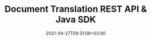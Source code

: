 ---
############################# Static ############################
layout: "product"
date: 2021-04-27T09:31:06+03:00
draft: false

product: "Translation"
product_tag: "translation"
platform: "Java"
platform_tag: "java"

############################# Head ############################
head_title: "Java Word & Excel Document Translation SDK & REST API"
head_description: "Java document translation Cloud SDK & REST API. Translate English text to & from French, German, Chinese, Italian, Spanish, Russian, Arabic, Polish and other languages."

############################# Header ############################
title: "Document Translation REST API & Java SDK"
description: "Add features of documents and plain text translation in your Java applications using Cloud REST API. Accurately translate content between 14 most widely used business languages."
button:
    enable: true

############################# SubMenu ############################
submenu:
    enable: true
    
    left:
        img_alt: "GroupDocs.Translation Cloud SDK for Java"
        image: "/sdk/272x272/groupdocs_translation-for-java.webp"
        product: "GroupDocs.Translation"
        platform: "Java"

    middle:
        button:
            # button loop
            - link: "#overview"
              text: "Overview"

            # button loop
            - link: "#features"
              text: "Features"


            # button loop
            - link: "https://docs.groupdocs.cloud/translation/release-notes/"
              text: "Release Notes"

            # button loop
            - link: "https://purchase.groupdocs.cloud/pricing"
              text: "Pricing"

    right:
        link_download: "https://groupdocscloud.github.io/"
        link_learn: "https://docs.groupdocs.cloud/translation/"
        link_buy: "https://purchase.groupdocs.cloud/buy"

############################# Overview ############################
overview:
    enable: true
    content: |
      GroupDocs.Translation Cloud SDK for Java makes it simple for developers translating the contents on Microsoft Word, Excel, PowerPoint, PDF documents and plain text without using any external software. The API employs a smart neural machine translation approach to translate text from Microsoft Word documents (paragraphs, tables, image captions, headers, footers, footnotes, endnotes), Excel Worksheets (charts, tables, cells, pivot tables), PowerPoint presentations (text frames, header, footer, shapes, charts, smartart) and PDF documents into 30 language pairs. The SDK supports converting English text from supported document formats to and from French, German, Chinese, Italian, Spanish, Russian, Arabic, Polish and other languages while keeping the original document structure undisturbed.

      GroupDocs.Translation REST API can easily integrate into existing systems thus managing the low-level details of API requests and handling responses to boost up the overall productivity. You just need to pass out request parameters (path of source file name, format & folder, choose the language pair to translate between, mention the name of translated file, folder and location of the target file to be stored) and get the documents translated by adding a few lines of code.
    tabs:
      enable: true
      
      ## TAB ONE ##
      tab_one:
        description: |
          An overview of the main features supported by GroupDocs.Translation Cloud.
      
        left:
          enable: true
          icon: "fas fa-crop"
          title: "Documents Translation"
          content: |
            * Translate Plain Text
            * Translate Word Documents
            * Translate Excel Worksheets
            * Translate PowerPoint Slides
            * Translate PDF Documents
        right:
          enable: true
          icon: "fas fa-file-alt"
          title: "Supported Languages"
          content: |
            * French to German & vice versa
            * French to Italian & vice versa
            * English to French & vice versa
            * English to Deutsch & vice versa
            * English to Chinese & vice versa
            * English to Spainish & vice versa
            * English to Italian & vice versa
            * English to Russian & vice versa
            * English to Arabic & vice versa
            * English to Polish & vice versa
            * English to Portuguese & vice versa
            * English to Ukrainian & vice versa
            * English to Vietnamese & vice versa
            * English to Indonesian & vice versa
            * English to Hindi & vice versa
      
      ## TAB TWO ##
      tab_two:
        description: |
          GroupDocs.Translation Cloud SDK for Java supports a number of document formats.

        left:
          enable: true
          table:
            # table loop
            - title: "Microsoft Office Formats"
              content: |
                * **Word**: DOC, DOCX, DOCM
                * **Excel**:  XLS, XLSX, XLSM
                * **PowerPoint**: PPT, PPTX, PPTM

        right:
          enable: true
          table:
            # table loop
            - title: "Other Formats"
              content: |
                * **PDF**               

        


      ## TAB THREE ##
      tab_three:
        description: |
          GroupDocs.Translation Cloud for cURL - some of the supported languages and platforms.
      
        left:
          enable: true
          table:
            # table loop
            - icon: "fab fa-windows"
              title: "Operating Systems"
              content: |
                * Microsoft Windows Desktop
                * Microsoft Windows Server
                * Linux
                * MacOS

            # table loop
            - icon: "fas fa-code"
              title: "Supported Frameworks"
              content: |
                * Java 7 (1.7) and above

        right:
          enable: true
          table:
            # table loop
            - icon: "fas fa-cogs"
              title: "Development Environments"
              content: |
                * NetBeans
                * IntelliJ IDEA
                * Eclipse
            # table loop
            - icon: "fas fa-tools"
              title: "Build Automation Tool"
              content: |
                * Maven

############################# Features ############################
features:
    enable: true
    title: "Advanced Document Translation REST API Features"

    feature:
      # feature loop
      - icon: "fas fa-language"
        content: "Supports 14 languages and 30 language pairs"

      # feature loop
      - icon: "fas fa-copy"
        content: "Translation of tables in Word & PowerPoint documents"

      # feature loop
      - icon: "fas fa-file-alt"
        content: "Translation of headers and footers in Word & PowerPoint documents"
      
      # feature loop
      - icon: "fas fa-copy"
        content: "Translation of footnotes and endnotes in Word document"

      # feature loop
      - icon: "fas fa-file-image"
        content: "Translation of image captions in Word documents"

      # feature loop
      - icon: "fas fa-file-powerpoint"
        content: "Translation of Text Frames, Charts & Slides within PowerPoint Presentations"

      # feature loop
      - icon: "fas fa-file-excel"
        content: "Translation of cells containing text in Excel workbooks"

      # feature loop
      - icon: "fas fa-chart-bar"
        content: "Translation of charts in Excel workbooks"

      # feature loop
      - icon: "fas fa-table"
        content: "Translation of tables in Excel workbooks"
      # feature loop
      - icon: "fas fa-random"
        content: "Translation of pivot tables in Excel workbooks"
      # feature loop
      - icon: "fas fa-lock"
        content: "APIs are secured and require authentication"
      # feature loop
      - icon: "fas fa-list"
        content: "API explorer based on swagger collection"
    
    more_feature:
      # more_feature_loop
      - title: "Get Started with Document Translation REST API"
        content: "GroupDocs.Translation Cloud API comes with detailed developer guides and live code examples for all major programming languages to start working with API features in no time. Simply create a free account at GroupDocs Cloud, get APP SID & Key information to communicate with GroupDocs Cloud API and you are ready to make an API request on any platform using cURL commands or the SDKs of your choice."

      # more_feature_loop
      - title: "Translate Word document - Java"
        content: |
          
          
          ```java
            //Get your App SID, App Key and Storage Name at https://dashboard.groupdocs.cloud (free registration is required).

            import com.GroupDocs.translate.api.*;
            import com.GroupDocs.translate.Configuration;


            private static void setUpConfig() throws Exception {
                Configuration.setAPP_SID("XXXXXXXX-XXXX-XXXX-XXXX-XXXXXXXXXXXX");
                Configuration.setAPI_KEY("XXXXXXXXXXXXXXXXXXXXXXXXXXXXXXXX");
                }

            public String TranslateDocument() {
                String name = "test.docx";
                String folder = "";
                String pair = "en-fr";
                String format = "docx";
                String storage = "First Storage";
                String saveFile = "translation.docx";
                String savePath = "";
                boolean masters = false;
                ArrayList elements = new ArrayList();
                FileInfo fileInfo = new FileInfo(name, folder, pair, format, storage, saveFile, savePath, masters, elements);
                TranslationDocumentRequest translationDocumentRequest = new TranslationDocumentRequest(fileInfo.toString());
                TranslateDocumentResponse translateDocumentResponse = TranslationApi.TranslateDocument(translationDocumentRequest)
                return translateDocumentResponse.message;
            }
          ```
      # more_feature_loop
      - title: "Any Language, Platform and Storage Service Provider"
        content: "GroupDocs.Translation for Cloud is a REST based API that can easily be integrated with any language or platform, capable to manage HTTP requests and responses. It supports all popular cloud storage services such as Google Cloud, Drive, DropBox and Amazon S3 to interact without any dependencies."

      # more_feature_loop
      - title: "Translate plain text - Java"
        content: |
          
          
          ```shell
            //Get your App SID, App Key and Storage Name at https://dashboard.groupdocs.cloud (free registration is required).

            import com.GroupDocs.translate.api.*;
            import com.GroupDocs.translate.Configuration;


            private static void setUpConfig() throws Exception {
                Configuration.setAPP_SID("XXXXXXXX-XXXX-XXXX-XXXX-XXXXXXXXXXXX");
                Configuration.setAPI_KEY("XXXXXXXXXXXXXXXXXXXXXXXXXXXXXXXX");
                }

            static String TranslateText() {
                pair = "en-fr";
                text = "Text to translate";
                TextInfo textInfo = new TextInfo(pair, text);
                TranslationTextRequest translationTextRequest = new TranslationTextRequest(TextInfo.toString());
                TranslationTextResponse translateTextResponse = TranslationApi.TranslateText(translationTextRequest);
                return translateTextResponse.translation;
            }
          ```
      # more_feature_loop
      - title: "Security and Authentication"
        content: "The GroupDocs.Translation Cloud API is SSL secured and the authentication requests require a signature and AppSID query parameters or OAuth 2.0 authorization header."
      

############################# Support ############################
support:
    enable: true

############################# Solutions ############################
solutions:
    enable: true
    title: "GroupDocs.Translation Cloud also offers document translation SDKs for other languages as listed below:"

    solution:
        # solution loop
        - img_alt: "GroupDocs.Translation Cloud SDK for cURL"
          image: "/sdk/272x272/groupdocs_translation-for-curl.webp"
          product: "GroupDocs.Translation"
          platform: "cURL"
          link: "/translation/curl/"

        # solution loop
        - img_alt: "GroupDocs.Translation Cloud SDK for .NET"
          image: "/sdk/272x272/groupdocs_translation-for-net.webp"
          product: "GroupDocs.Translation"
          platform: ".NET"
          link: "/translation/net/"

        # solution loop
        - img_alt: "GroupDocs.Translation Cloud SDK for Java"
          image: "/sdk/272x272/groupdocs_translation-for-java.webp"
          product: "GroupDocs.Translation"
          platform: "Java"
          link: "/translation/java/"

        

        # solution loop
        - img_alt: "GroupDocs.Translation Cloud SDK for Python"
          image: "/sdk/272x272/groupdocs_translation-for-python.webp"
          product: "GroupDocs.Translation"
          platform: "Python"
          link: "/translation/python/"

      

     

        

############################# Back to top ###############################
back_to_top:
  enable: true
---